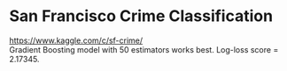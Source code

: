 # San Francisco Crime Classification
https://www.kaggle.com/c/sf-crime/  
Gradient Boosting model with 50 estimators works best. Log-loss score =
2.17345.
